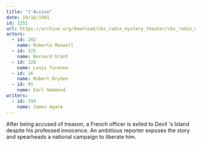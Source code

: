 ```yaml
---
title: "J'Accuse"
date: 10/16/1981
id: 1251
url: https://archive.org/download/cbs_radio_mystery_theater/cbs_radio_mystery_theater-1251-1300.zip/cbs_radio_mystery_theater-1251-1300%2Fcbsrmt_1251_jaccuse.mp3
actors:  
  - id: 202
    name: Roberta Maxwell  
  - id: 325
    name: Bernard Grant  
  - id: 328
    name: Louis Turenne  
  - id: 16
    name: Robert Dryden  
  - id: 95
    name: Earl Hammond
writers:  
  - id: 294
    name: James Agate
---
```

After being accused of treason, a French officer is exiled to Devil 's Island despite his professed innocence. An ambitious reporter exposes the story and spearheads a national campaign to liberate him.